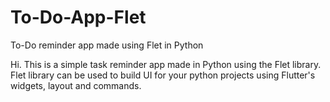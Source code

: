 # To-Do-App-Flet
To-Do reminder app made using Flet in Python 

Hi. This is a simple task reminder app made in Python using the Flet library. Flet library can be used to 
build UI for your python projects using Flutter's widgets, layout and commands.

